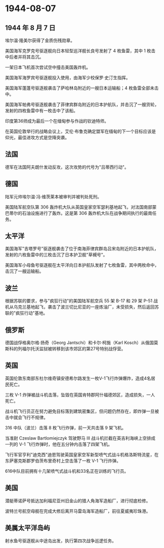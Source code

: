 # 1944-08-07

## 1944 年 8 月 7 日

埃尔温·隆美尔获得了金质伤残勋章。

美国海军克罗克号驱逐舰向日本轻型巡洋舰长良号发射了 4 枚鱼雷，其中 1
枚击中后者并将其击沉。

一架日本飞机首次尝试空中撞击美国轰炸机。

美国海军海罗宾号驱逐舰投入使用，由海军少校保罗·史汀生指挥。

美国海军蓬蓬号驱逐舰袭击了萨哈林岛附近的一艘日本运输船；4
枚鱼雷全部未击中。

美国海军帕弗号驱逐舰袭击了菲律宾群岛附近的日本护航队，并击沉了一艘货轮，发射的四枚鱼雷中有一枚击中了该船。

印度第36师成为最后一个在缅甸参与作战的钦迪特师。

在英国伦敦举行的战略会议上，艾伦·布鲁克确定盟军在缅甸的下一个目标应该是仰光，最佳进攻方式是空降突袭。

## 法国

德军在法国阿夫朗什发动反攻，这次攻势的代号为"吕蒂西行动"。

## 德国

陆军元帅埃尔温·冯·维茨莱本被审判并被判处死刑。

美国陆军航空队第 306
轰炸机大队从英国皇家空军瑟利基地起飞，对法国南部蒙巴蒂尔的石油设施进行了轰炸。这是第
306 轰炸机大队在战争期间执行的最南任务。

## 太平洋

美国海军"吉塔罗号"驱逐舰袭击了位于南海菲律宾群岛吕宋岛附近的日本护航队，发射的六枚鱼雷中的三枚击沉了日本护卫舰"草槻号"。

美国海军小母鱼号驱逐舰在太平洋向日本护航队发射了七枚鱼雷，其中两枚命中，击沉了一艘运输船。

## 波兰

根据苏联的要求，参与"疯狂行动"的美国陆军航空兵 55 架 B-17 和 29 架 P-51
战机从乌克兰基地起飞，袭击了波兰切比尼亚的一座炼油厂，未受损失，然后返回苏联的"疯狂行动"基地。

## 俄罗斯

德国战俘格奥尔格·扬奇（Georg Jantschi）和卡尔·柯施（Karl
Kosch）从俄国莫斯科的列福尔托沃监狱被转移到该市郊区的第27号特别战俘营。

## 英国

英国伦敦东南部东杜尔维奇镇安德希尔路发生一枚V-1飞行炸弹爆炸，造成4名居民死亡。

三枚 V-1
炸弹被战斗机击落，坠毁在英国肯特郡阿什福德郊区，造成损失，一人死亡。

战斗机飞行员正在努力避免目标落到建筑密集区，但问题仍然存在，即炸弹一旦被击中就会飞行不规律。

316 中队（波兰）击落 8 枚飞行炸弹，前一天共击落 9 架飞机。

当准尉 Czeslaw Bartlomiejczyk 驾驶野马 III
战斗机拦截在英吉利海峡上空排成一列的 V-1
飞行炸弹时，他在五分钟内击落了四架飞机。

飞行军官亨利"迪克西"迪恩驾驶英国皇家空军新型喷气式战斗机格洛斯特流星，在东萨塞克斯郡罗伯茨布里奇村上空击落了一枚
V-1 飞行炸弹。

616中队目前拥有十几架喷气式战斗机和33名正在训练的飞行员。

## 美国

潜艇蒂诺萨号抵达加利福尼亚州旧金山的猎人角海军造船厂，进行彻底检修。

波特兰号航空母舰在完成大修后离开马雷岛海军造船厂，前往夏威夷珍珠港。

## 美属太平洋岛屿

射水鱼号驱逐舰从中途岛出发，执行第四次战争巡逻任务。


